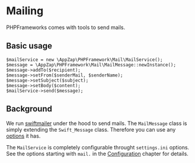 # Mailing

PHPFrameworks comes with tools to send mails.

## Basic usage

    $mailService = new \AppZap\PHPFramework\Mail\MailService();
    $message = \AppZap\PHPFramework\Mail\MailMessage::newInstance();
    $message->addTo($recipient);
    $message->setFrom($senderMail, $senderName);
    $message->setSubject($subject);
    $message->setBody($content);
    $mailService->send($message);

## Background

We run [swiftmailer](https://github.com/swiftmailer/swiftmailer) under the hood to send mails. The `MailMessage` class is simply extending the `Swift_Message` class. Therefore you can use any [options](http://swiftmailer.org/docs/messages.html) it has.

The `MailService` is completely configurable throught `settings.ini` options. See the options starting with `mail.` in the [Configuration](configuration.md) chapter for details.
